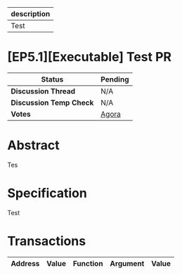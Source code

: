 | description |
| ----------- |
| Test        |

# [EP5.1][Executable] Test PR

  
  | **Status**            | Pending                                                                                                                                      |
  | --------------------- | ------------------------------------------------------------------------------------------------------------------------------------------- |
  | **Discussion Thread** |  N/A                                                                                              |
  | **Discussion Temp Check** |  N/A                                                                                              |
  | **Votes**             | [Agora](https://agora.ensdao.org/proposals/99899704998201889140792529242994076476715227213810999958175808469848901178)                                                                                                                                     |
  

# Abstract 
 Tes

# Specification 
 Test

# Transactions 
 | Address | Value | Function | Argument | Value |
| ------- | ----- | -------- | -------- | ----- |